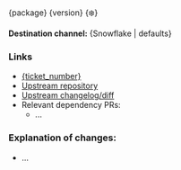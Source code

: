 {package} {version} {:snowflake:}

**Destination channel:** {Snowflake | defaults}

### Links

- [{ticket_number}]() 
- [Upstream repository]()
- [Upstream changelog/diff]()
- Relevant dependency PRs:
  - ...

### Explanation of changes:

- ...
